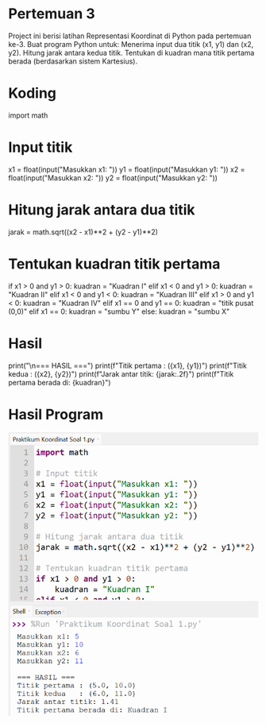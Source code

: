 # Pertemuan 3
Project ini berisi latihan Representasi Koordinat di Python pada pertemuan ke-3.
Buat program Python untuk:
Menerima input dua titik (x1, y1) dan (x2, y2).
Hitung jarak antara kedua titik. Tentukan di kuadran mana titik pertama berada (berdasarkan sistem Kartesius).

# Koding
import math

# Input titik
x1 = float(input("Masukkan x1: "))
y1 = float(input("Masukkan y1: "))
x2 = float(input("Masukkan x2: "))
y2 = float(input("Masukkan y2: "))

# Hitung jarak antara dua titik
jarak = math.sqrt((x2 - x1)**2 + (y2 - y1)**2)

# Tentukan kuadran titik pertama
if x1 > 0 and y1 > 0:
    kuadran = "Kuadran I"
elif x1 < 0 and y1 > 0:
    kuadran = "Kuadran II"
elif x1 < 0 and y1 < 0:
    kuadran = "Kuadran III"
elif x1 > 0 and y1 < 0:
    kuadran = "Kuadran IV"
elif x1 == 0 and y1 == 0:
    kuadran = "titik pusat (0,0)"
elif x1 == 0:
    kuadran = "sumbu Y"
else:
    kuadran = "sumbu X"

# Hasil
print("\n=== HASIL ===")
print(f"Titik pertama : ({x1}, {y1})")
print(f"Titik kedua   : ({x2}, {y2})")
print(f"Jarak antar titik: {jarak:.2f}")
print(f"Titik pertama berada di: {kuadran}")


# Hasil Program
![Hasil Program](../screenshots/Praktikum2.png)

